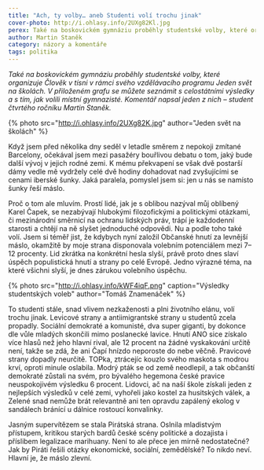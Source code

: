 ```yaml
---
title: "Ach, ty volby… aneb Studenti volí trochu jinak"
cover-photo: http://i.ohlasy.info/2UXg82Kl.jpg
perex: Také na boskovickém gymnáziu proběhly studentské volby, které organizuje Člověk v tísni v rámci svého vzdělávacího programu Jeden svět na školách. Komentář k výsledkům napsal jeden z nich – student čtvrtého ročníku Martin Staněk.
author: Martin Staněk
category: názory a komentáře
tags: politika
---
```


*Také na boskovickém gymnáziu proběhly studentské volby, které organizuje Člověk v tísni v rámci svého vzdělávacího programu Jeden svět na školách. V přiloženém grafu se můžete seznámit s celostátními výsledky a s tím, jak volili místní gymnazisté. Komentář napsal jeden z nich – student čtvrtého ročníku Martin Staněk.*

{% photo src="http://i.ohlasy.info/2UXg82K.jpg" author="Jeden svět na školách" %}

Když jsem před několika dny seděl v letadle směrem z nepokoji zmítané Barcelony, očekával jsem mezi pasažéry bouřlivou debatu o tom, jaký bude další vývoj v jejich rodné zemi. K mému překvapení se však dvě postarší dámy vedle mě vydržely celé dvě hodiny dohadovat nad zvyšujícími se cenami iberské šunky. Jaká paralela, pomyslel jsem si: jen u nás se namísto šunky řeší máslo. 

Proč o tom ale mluvím. Prostí lidé, jak je s oblibou nazýval můj oblíbený Karel Čapek, se nezabývají hlubokými filozofickými a politickými otázkami, či mezinárodní směrnicí na ochranu lidských práv, trápí je každodenní starosti a chtějí na ně slyšet jednoduché odpovědi. Nu a podle toho také volí. Jsem si téměř jist, že kdybych nyní založil Občanské hnutí za levnější máslo, okamžitě by moje strana disponovala volebním potenciálem mezi 7–12 procenty. Lid zkrátka na konkrétní hesla slyší, právě proto dnes slaví úspěch populistická hnutí a strany po celé Evropě. Jedno výrazné téma, na které všichni slyší, je dnes zárukou volebního úspěchu.

{% photo src="http://i.ohlasy.info/kWF4iqF.png" caption="Výsledky studentských voleb" author="Tomáš Znamenáček" %}

To studenti stále, snad vlivem nezkaženosti a plni životního elánu, volí trochu jinak. Levicové strany a antiimigrantské strany u studentů zcela propadly. Sociální demokraté a komunisté, dva super giganti, by dokonce dle vůle mladých skončili mimo poslanecké lavice. Hnutí ANO sice získalo více hlasů než jeho hlavní rival, ale 12 procent na žádné vyskakování určitě není, takže se zdá, že ani Čapí hnízdo neporoste do nebe věčně. Pravicové strany dopadly neurčitě. TOPka, ztrácejíc kouzlo svého maskota s modrou krví, oproti minule oslabila. Modrý pták se od země neodlepil, a tak občanští demokraté zůstali na svém, pro bývalého hegemona české pravice neuspokojivém výsledku 6 procent. Lidovci, ač na naší škole získali jeden z nejlepších výsledků v celé zemi, vyhořeli jako kostel za husitských válek, a Zelené snad nemůže brát relevantně ani ten opravdu zapálený ekolog v sandálech bránící u dálnice rostoucí konvalinky.

Jasným supervítězem se stala Pirátská strana. Oslnila mladistvým přístupem, kritikou starých bardů české scény politické a dozajista i příslibem legalizace marihuany. Není to ale přece jen mírně nedostatečné? Jak by Piráti řešili otázky ekonomické, sociální, zemědělské? To nikdo neví. Hlavní je, že máslo zlevní.
